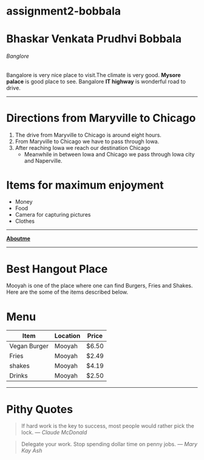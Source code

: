 # assignment2-bobbala

# Bhaskar Venkata Prudhvi Bobbala

###### Banglore

Bangalore is very nice place to visit.The climate is very good. **Mysore palace** is good place to see.
Bangalore **IT highway** is wonderful road to drive.

***

# Directions from Maryville to Chicago

1. The drive from Maryville to Chicago is around eight hours.
2. From Maryville to Chicago we have to pass through Iowa.
3. After reaching Iowa we reach our destination Chicago
   * Meanwhile in between Iowa and Chicago we pass through Iowa city and Naperville.

# Items for maximum enjoyment

* Money
* Food
* Camera for capturing pictures
* Clothes

---

**[Aboutme](AboutMe.md)**

---

# Best Hangout Place

Mooyah is one of the place where one can find Burgers, Fries and Shakes. Here are the some of the items described below.

# Menu
| Item | Location | Price|
| --- | --- | --- |
| Vegan Burger | Mooyah | $6.50 |
| Fries | Mooyah | $2.49 |
| shakes | Mooyah | $4.19 |
| Drinks | Mooyah | $2.50 |

---

# Pithy Quotes

> If hard work is the key to success, most people would rather pick the lock. — *Claude McDonald*

> Delegate your work. Stop spending dollar time on penny jobs. — *Mary Kay Ash*